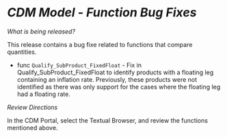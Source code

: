# *CDM Model - Function Bug Fixes*

_What is being released?_

This release contains a bug fixe related to functions that compare quantities.

- func `Qualify_SubProduct_FixedFloat` - Fix in Qualify_SubProduct_FixedFloat to identify products with a floating leg containing an inflation rate. Previously, these products were not identified as there was only support for the cases where the floating leg had a floating rate.

_Review Directions_

In the CDM Portal, select the Textual Browser, and review the functions mentioned above.
